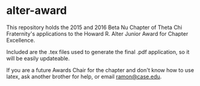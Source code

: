 # alter-award

This repository holds the 2015 and 2016 Beta Nu Chapter of Theta Chi Fraternity's applications to the Howard R. Alter Junior Award for Chapter Excellence.

Included are the .tex files used to generate the final .pdf application, so it will be easily updateable. 

If you are a future Awards Chair for the chapter and don't know how to use latex, ask another brother for help, or email ramon@case.edu.

